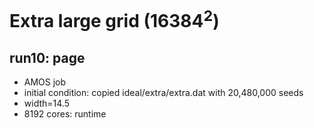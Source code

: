 # Extra large grid (16384<sup>2</sup>)

## run10: page 
* AMOS job
* initial condition: copied ideal/extra/extra.dat with 20,480,000 seeds
* width=14.5
* 8192 cores: runtime

